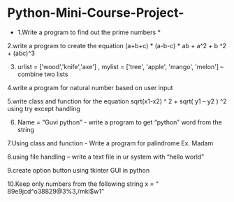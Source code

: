 # Python-Mini-Course-Project-

* 1.Write a program to find out the prime numbers *


2.write a program to create the equation (a+b+c) * (a-b-c) * ab + a^2 + b ^2 + (abc)^3



3. urlist = ['wood','knife','axe'] , mylist = ['tree', 'apple', 'mango', 'melon'] – combine two lists


4.write a program for natural number based on user input


5.write class and function for the equation sqrt(x1-x2) ^ 2 + sqrt( y1 – y2 ) ^2 using try except handling


6. Name = “Guvi python” - write a program to get “python” word from the string


7.Using class and function - Write a program for palindrome Ex. Madam


8.using file handling – write a text file in ur system with “hello world”


9.create option button using tkinter GUI in python


10.Keep only numbers from the following string x = “ 89e9jcd^o38829@3%3,/mkl$w1”
